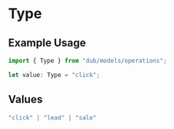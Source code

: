 # Type

## Example Usage

```typescript
import { Type } from "dub/models/operations";

let value: Type = "click";
```

## Values

```typescript
"click" | "lead" | "sale"
```